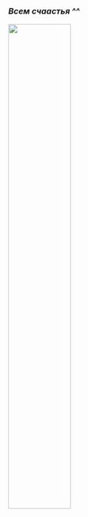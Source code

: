 <html>
<head>
<p><h3><b><em> Всем счаастья ^^ </h3></b></em></p>  
<a><Img src="http://logos35.caduk.ru/images/solnyshko_2.gif" Width="50%" Height="50%" align="middle"></a>
</html>
</head>
